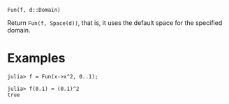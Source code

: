 ```
Fun(f, d::Domain)
```

Return `Fun(f, Space(d))`, that is, it uses the default space for the specified domain.

# Examples

```jldoctest
julia> f = Fun(x->x^2, 0..1);

julia> f(0.1) ≈ (0.1)^2
true
```
